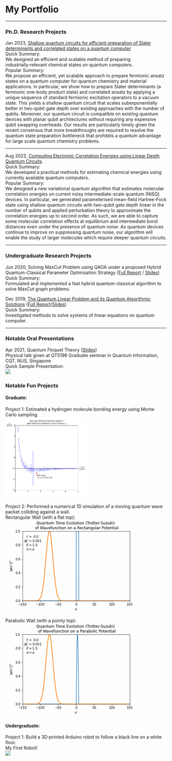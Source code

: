 #  My Portfolio

---

###  Ph.D. Research Projects

Jan 2023, [Shallow quantum circuits for efficient preparation of Slater determinants and correlated states on a quantum computer](https://arxiv.org/abs/2301.07477)<br>
Quick Summary: <br>
We designed an efficient and scalable method of preparing industrially‑relevant chemical states on quantum computers.<br>
Popular Summary: <br>
We propose an efficient, yet scalable approach to prepare fermionic ansatz states on a quantum computer for quantum chemistry and material applications.
In particular, we show how to prepare Slater determinants (a fermionic one-body product state) and correlated ansatz by applying a unique sequence of standard fermionic excitation operators to a vacuum state.
This yields a shallow quantum circuit that scales subexponentially better in two-qubit gate depth over existing approaches with the number of qubits.
Moreover, our quantum circuit is compatible on existing quantum devices with planar qubit architectures without requiring any expensive qubit swapping overheads.
Our results are particularly timely given the recent consensus that more breakthroughs are required to resolve the quantum state preparation bottleneck that prohibits a quantum advantage for large scale quantum chemistry problems. <br>

---

Aug 2022, [Computing Electronic Correlation Energies using Linear Depth Quantum Circuits](http://arxiv.org/abs/2207.03949)<br>
Quick Summary:<br>
We developed a practical methods for estimating chemical energies using currently available quantum computers.<br>
Popular Summary: <br>
We designed a new variational quantum algorithm that estimates molecular correlation energies on current noisy intermediate-scale quantum (NISQ) devices. 
In particular, we generated parameterised mean-field Hartree-Fock state using shallow quantum circuits with two-qubit gate depth linear in the number of qubits and applied perturbation theory to approximate the correlation energies up to second order.
As such, we are able to capture some molecular correlation effects at equilibrium and intermediate bond distances even under the presence of quantum noise.
As quantum devices continue to improve on suppressing quantum noise, our algorithm will enable the study of larger molecules which require deeper quantum circuits.<br>

---

### Undergraduate Research Projects

Jun 2020, Solving MaxCut Problem using QAOA under a proposed Hybrid Quantum-Classical Parameter Optimisation Strategy 
([Full Report](https://github.com/cheechonghian/about_me/blob/main/0_undergrad/Internship%20Report.pdf) / [Slides](https://github.com/cheechonghian/about_me/blob/main/0_undergrad/Internship%20Presentation.pdf))<br>
Quick Summary:<br>
Formulated and implemented a fast hybrid quantum-classical algorithm to solve MaxCut graph problems.


Dec 2019, [The Quantum Linear Problem and its Quantum Algorithmic Solutions](https://dr.ntu.edu.sg/handle/10356/138662) ([Full Report](https://github.com/cheechonghian/about_me/blob/main/0_undergrad/Final_Year_Project_Chee_Chong_Hian.pdf)/[Slides](https://github.com/cheechonghian/about_me/blob/main/0_undergrad/FYP%20Presentation.pdf))<br>
Quick Summary:<br>
Investigated methods to solve systems of linear equations on quantum computer.

---

### Notable Oral Presentations

Apr 2021, Quantum Floquet Theory ([Slides](https://github.com/cheechonghian/about_me/blob/main/1_phd/0_talks/Floquet.ppsx)) <br>
Physical talk given at QT5198 Graduate seminar in Quantum Information, CQT, NUS, Singapore <br>
Quick Sample Presentation: <br>
![](https://github.com/cheechonghian/about_me/blob/main/1_phd/0_talks/Floquet.gif)

### Notable Fun Projects

#### Graduate:
Project 1: Estimated a hydrogen molecule bonding energy using Monte Carlo sampling. <br>
<img src="https://github.com/cheechonghian/about_me/blob/main/1_phd/1_mod/hydrogen_plot.png" width=50% height=50%>

Project 2: Performed a numerical 1D simulation of a moving quantum wave packet colliding against a wall. <br>
Rectangular Wall (with a flat top):<br>
![](https://github.com/cheechonghian/about_me/blob/main/1_phd/1_mod/tunneling_rect.gif)

Parabolic Wall (with a pointy top):<br>
![](https://github.com/cheechonghian/about_me/blob/main/1_phd/1_mod/tunneling_para.gif)

#### Undergraduate:
Project 1: Build a 3D‑printed Arduino robot to follow a black line on a white floor.<br>
My First Robot!<br>
![](https://github.com/cheechonghian/about_me/blob/main/0_undergrad/my_first_robot.gif)